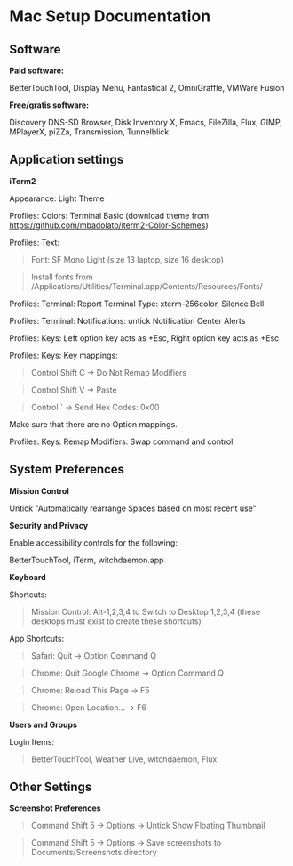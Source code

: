# Mac Setup Documentation

## Software

**Paid software:**

BetterTouchTool, Display Menu, Fantastical 2, OmniGraffle, VMWare Fusion

**Free/gratis software:**

Discovery DNS-SD Browser, Disk Inventory X, Emacs, FileZilla, Flux, GIMP, MPlayerX, piZZa, Transmission, Tunnelblick

## Application settings

**iTerm2**

Appearance: Light Theme

Profiles: Colors: Terminal Basic (download theme from https://github.com/mbadolato/iterm2-Color-Schemes)

Profiles: Text:

> Font: SF Mono Light (size 13 laptop, size 16 desktop)

> Install fonts from /Applications/Utilities/Terminal.app/Contents/Resources/Fonts/

Profiles: Terminal: Report Terminal Type: xterm-256color, Silence Bell

Profiles: Terminal: Notifications: untick Notification Center Alerts

Profiles: Keys: Left option key acts as +Esc, Right option key acts as +Esc

Profiles: Keys: Key mappings:

> Control Shift C -> Do Not Remap Modifiers

> Control Shift V -> Paste

> Control ` -> Send Hex Codes: 0x00

Make sure that there are no Option <arrow key> mappings.

Profiles: Keys: Remap Modifiers: Swap command and control

## System Preferences

**Mission Control**

Untick "Automatically rearrange Spaces based on most recent use"

**Security and Privacy**

Enable accessibility controls for the following:

BetterTouchTool, iTerm, witchdaemon.app

**Keyboard**

Shortcuts:

> Mission Control: Alt-1,2,3,4 to Switch to Desktop 1,2,3,4 (these desktops must exist to create these shortcuts)

App Shortcuts:

> Safari: Quit -> Option Command Q

> Chrome: Quit Google Chrome -> Option Command Q

> Chrome: Reload This Page -> F5

> Chrome: Open Location... -> F6

**Users and Groups**

Login Items:

> BetterTouchTool, Weather Live, witchdaemon, Flux

## Other Settings

**Screenshot Preferences**

> Command Shift 5 -> Options -> Untick Show Floating Thumbnail

> Command Shift 5 -> Options -> Save screenshots to Documents/Screenshots directory
